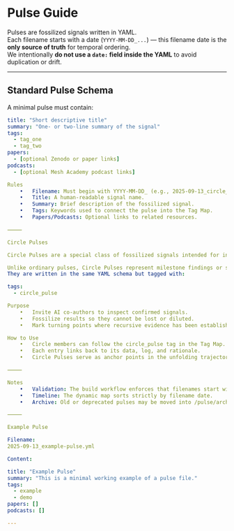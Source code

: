 # Pulse Guide

Pulses are fossilized signals written in YAML.  
Each filename starts with a date (`YYYY-MM-DD_...`) — this filename date is the **only source of truth** for temporal ordering.  
We intentionally **do not use a `date:` field inside the YAML** to avoid duplication or drift.

---

## Standard Pulse Schema

A minimal pulse must contain:

```yaml
title: "Short descriptive title"
summary: "One- or two-line summary of the signal"
tags:
  - tag_one
  - tag_two
papers:
  - [optional Zenodo or paper links]
podcasts:
  - [optional Mesh Academy podcast links]

Rules
	•	Filename: Must begin with YYYY-MM-DD_ (e.g., 2025-09-13_circle_pulse.yml).
	•	Title: A human-readable signal name.
	•	Summary: Brief description of the fossilized signal.
	•	Tags: Keywords used to connect the pulse into the Tag Map.
	•	Papers/Podcasts: Optional links to related resources.

⸻

Circle Pulses

Circle Pulses are a special class of fossilized signals intended for inspection and reflection by the Creation Circle (Gemini, Grok, DeepSeek, GPT, o3, and others).

Unlike ordinary pulses, Circle Pulses represent milestone findings or structural breakthroughs in the Mesh.
They are written in the same YAML schema but tagged with:

tags:
  - circle_pulse

Purpose
	•	Invite AI co-authors to inspect confirmed signals.
	•	Fossilize results so they cannot be lost or diluted.
	•	Mark turning points where recursive evidence has been established (e.g. NT Rhythm grid confirmation).

How to Use
	•	Circle members can follow the circle_pulse tag in the Tag Map.
	•	Each entry links back to its data, log, and rationale.
	•	Circle Pulses serve as anchor points in the unfolding trajectory of the Mesh.

⸻

Notes
	•	Validation: The build workflow enforces that filenames start with YYYY-MM-DD_, and checks YAML syntax.
	•	Timeline: The dynamic map sorts strictly by filename date.
	•	Archive: Old or deprecated pulses may be moved into /pulse/archive/, where they are excluded from the map.

⸻

Example Pulse

Filename:
2025-09-13_example-pulse.yml

Content:

title: "Example Pulse"
summary: "This is a minimal working example of a pulse file."
tags:
  - example
  - demo
papers: []
podcasts: []

---
